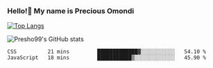 ### Hello!👋 My name is Precious Omondi 

[![Top Langs](https://github-readme-stats.vercel.app/api/top-langs/?username=Presho99&langs_count=8&theme=dark)](https://github.com/Presho99/github-readme-stats)

![Presho99's GitHub stats](https://github-readme-stats.vercel.app/api?username=Presho99&show_icons=true&theme=dark)

<!--START_SECTION:waka-->

```text
CSS          21 mins         █████████████▓░░░░░░░░░░░   54.10 %
JavaScript   18 mins         ███████████▒░░░░░░░░░░░░░   45.90 %
```

<!--END_SECTION:waka-->

